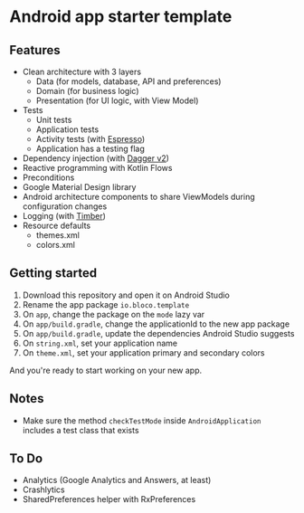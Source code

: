 # Android app starter template

## Features

- Clean architecture with 3 layers
    - Data (for models, database, API and preferences)
    - Domain (for business logic)
    - Presentation (for UI logic, with View Model)
- Tests
    - Unit tests
    - Application tests
    - Activity tests (with [Espresso](https://google.github.io/android-testing-support-library/docs/espresso/))
    - Application has a testing flag
- Dependency injection (with [Dagger v2](http://google.github.io/dagger/))
- Reactive programming with Kotlin Flows
- Preconditions
- Google Material Design library
- Android architecture components to share ViewModels during configuration changes
- Logging (with [Timber](https://github.com/JakeWharton/timber))
- Resource defaults
    - themes.xml
    - colors.xml

## Getting started

1. Download this repository and open it on Android Studio
1. Rename the app package `io.bloco.template`
1. On `app`, change the package on the `mode` lazy var
1. On `app/build.gradle`, change the applicationId to the new app package
1. On `app/build.gradle`, update the dependencies Android Studio suggests
1. On `string.xml`, set your application name 
1. On `theme.xml`, set your application primary and secondary colors

And you're ready to start working on your new app.

## Notes

- Make sure the method `checkTestMode` inside `AndroidApplication` includes a test class
  that exists

## To Do

- Analytics (Google Analytics and Answers, at least)
- Crashlytics
- SharedPreferences helper with RxPreferences
